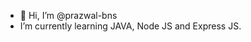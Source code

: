 - 👋 Hi, I’m @prazwal-bns
-  I’m currently learning JAVA, Node JS and Express JS.

<!---
prazwal-bns/prazwal-bns is a ✨ special ✨ repository because its `README.md` (this file) appears on your GitHub profile.
You can click the Preview link to take a look at your changes.
--->
